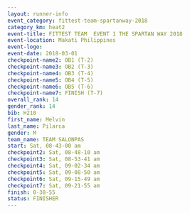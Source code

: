 ```yaml
---
layout: runner-info 
event_category: fittest-team-spartanway-2018 
category_km: heat2 
event-title: FITTEST TEAM  EVENT 1 THE SPARTAN WAY 2018 
event-location: Makati Philippines 
event-logo: 
event-date: 2018-03-01 
checkpoint-name2: OB1 (T-2) 
checkpoint-name3: OB2 (T-3) 
checkpoint-name4: OB3 (T-4) 
checkpoint-name5: OB4 (T-5) 
checkpoint-name6: OB5 (T-6) 
checkpoint-name7: FINISH (T-7) 
overall_rank: 14
gender_rank: 14
bib: H210
first_name: Melvin
last_name: Pilarca
gender: M
team_name: TEAM SALONPAS
start: Sat, 08-43-00 am
checkpoint2: Sat, 08-48-10 am
checkpoint3: Sat, 08-53-41 am
checkpoint4: Sat, 09-02-34 am
checkpoint5: Sat, 09-08-50 am
checkpoint6: Sat, 09-15-49 am
checkpoint7: Sat, 09-21-55 am
finish: 0-38-55
status: FINISHER
---
```

